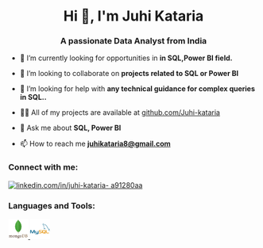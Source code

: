 <h1 align="center">Hi 👋, I'm Juhi Kataria</h1>
<h3 align="center">A passionate Data Analyst from India</h3>

- 🔭 I’m currently looking for opportunities in **in SQL,Power BI field.**

- 👯 I’m looking to collaborate on **projects related to SQL or Power BI**

- 🤝 I’m looking for help with **any technical guidance for complex queries in SQL..**

- 👨‍💻 All of my projects are available at [github.com/Juhi-kataria](github.com/Juhi-kataria)

- 💬 Ask me about **SQL, Power BI**

- 📫 How to reach me **juhikataria8@gmail.com**

<h3 align="left">Connect with me:</h3>
<p align="left">
<a href="https://linkedin.com/in/linkedin.com/in/juhi-kataria- a91280aa" target="blank"><img align="center" src="https://raw.githubusercontent.com/rahuldkjain/github-profile-readme-generator/master/src/images/icons/Social/linked-in-alt.svg" alt="linkedin.com/in/juhi-kataria- a91280aa" height="30" width="40" /></a>
</p>

<h3 align="left">Languages and Tools:</h3>
<p align="left"> <a href="https://www.mongodb.com/" target="_blank" rel="noreferrer"> <img src="https://raw.githubusercontent.com/devicons/devicon/master/icons/mongodb/mongodb-original-wordmark.svg" alt="mongodb" width="40" height="40"/> </a> <a href="https://www.mysql.com/" target="_blank" rel="noreferrer"> <img src="https://raw.githubusercontent.com/devicons/devicon/master/icons/mysql/mysql-original-wordmark.svg" alt="mysql" width="40" height="40"/> </a> </p>
